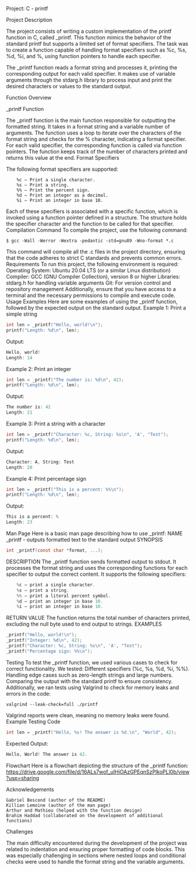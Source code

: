 Project: C - printf

Project Description

The project consists of writing a custom implementation of the printf function in C, called _printf. This function mimics the behavior of the standard printf but supports a limited set of format specifiers. The task was to create a function capable of handling format specifiers such as %c, %s, %d, %i, and %, using function pointers to handle each specifier.

The _printf function reads a format string and processes it, printing the corresponding output for each valid specifier. It makes use of variable arguments through the stdarg.h library to process input and print the desired characters or values to the standard output.

Function Overview

_printf Function

The _printf function is the main function responsible for outputting the formatted string. It takes in a format string and a variable number of arguments. The function uses a loop to iterate over the characters of the format string and checks for the % character, indicating a format specifier. For each valid specifier, the corresponding function is called via function pointers. The function keeps track of the number of characters printed and returns this value at the end.
Format Specifiers

The following format specifiers are supported:

```
    %c – Print a single character.
    %s – Print a string.
    %% – Print the percent sign.
    %d – Print an integer as a decimal.
    %i – Print an integer in base 10.
```
Each of these specifiers is associated with a specific function, which is invoked using a function pointer defined in a structure. The structure holds the specifier character and the function to be called for that specifier.
Compilation Command
To compile the project, use the following command:
```
$ gcc -Wall -Werror -Wextra -pedantic -std=gnu89 -Wno-format *.c
```
This command will compile all the .c files in the project directory, ensuring that the code adheres to strict C standards and prevents common errors.
Requirements
To run this project, the following environment is required:
    Operating System: Ubuntu 20.04 LTS (or a similar Linux distribution)
    Compiler: GCC (GNU Compiler Collection), version 8 or higher
    Libraries: stdarg.h for handling variable arguments
    Git: For version control and repository management
Additionally, ensure that you have access to a terminal and the necessary permissions to compile and execute code.
Usage Examples
Here are some examples of using the _printf function, followed by the expected output on the standard output.
Example 1: Print a simple string
```c
int len = _printf("Hello, world!\n");
printf("Length: %d\n", len);
```
Output:
```c
Hello, world!
Length: 14
```
Example 2: Print an integer
```c
int len = _printf("The number is: %d\n", 42);
printf("Length: %d\n", len);
```
Output:
```c
The number is: 42
Length: 21
```
Example 3: Print a string with a character
```c
int len = _printf("Character: %c, String: %s\n", 'A', "Test");
printf("Length: %d\n", len);
```
Output:
```c
Character: A, String: Test
Length: 20
```
Example 4: Print percentage sign
```c
int len = _printf("This is a percent: %%\n");
printf("Length: %d\n", len);
```
Output:
```c
This is a percent: %
Length: 23
```
Man Page
Here is a basic man page describing how to use _printf:
NAME
_printf - outputs formatted text to the standard output
SYNOPSIS
```c
int _printf(const char *format, ...);
```
DESCRIPTION
The _printf function sends formatted output to stdout. It processes the format string and uses the corresponding functions for each specifier to output the correct content. It supports the following specifiers:
```c
    %c – print a single character.
    %s – print a string.
    %% – print a literal percent symbol.
    %d – print an integer in base 10.
    %i – print an integer in base 10.
```
RETURN VALUE
The function returns the total number of characters printed, excluding the null byte used to end output to strings.
EXAMPLES
```c
_printf("Hello, world!\n");
_printf("Integer: %d\n", 42);
_printf("Character: %c, String: %s\n", 'A', "Test");
_printf("Percentage sign: %%\n");
```
Testing
To test the _printf function, we used various cases to check for correct functionality. We tested:
    Different specifiers (%c, %s, %d, %i, %%).
    Handling edge cases such as zero-length strings and large numbers.
    Comparing the output with the standard printf to ensure consistency.
Additionally, we ran tests using Valgrind to check for memory leaks and errors in the code:
```
valgrind --leak-check=full ./printf
```
Valgrind reports were clean, meaning no memory leaks were found.
Example Testing Code
```c
int len = _printf("Hello, %s! The answer is %d.\n", "World", 42);
```
Expected Output:
```c
Hello, World! The answer is 42.
```
Flowchart
Here is a flowchart depicting the structure of the _printf function:
https://drive.google.com/file/d/16ALs7wof_uIHiOAzGPEqnSzPlkoPLl0b/view?usp=sharing

Acknowledgements

    Gabriel Bescond (author of the README)
    Killian Lemoine (author of the man page)
    Arthur and Mathieu (helped with the function design)
    Brahim Haddad (collaborated on the development of additional functions)

Challenges

The main difficulty encountered during the development of the project was related to indentation and ensuring proper formatting of code blocks. This was especially challenging in sections where nested loops and conditional checks were used to handle the format string and the variable arguments.